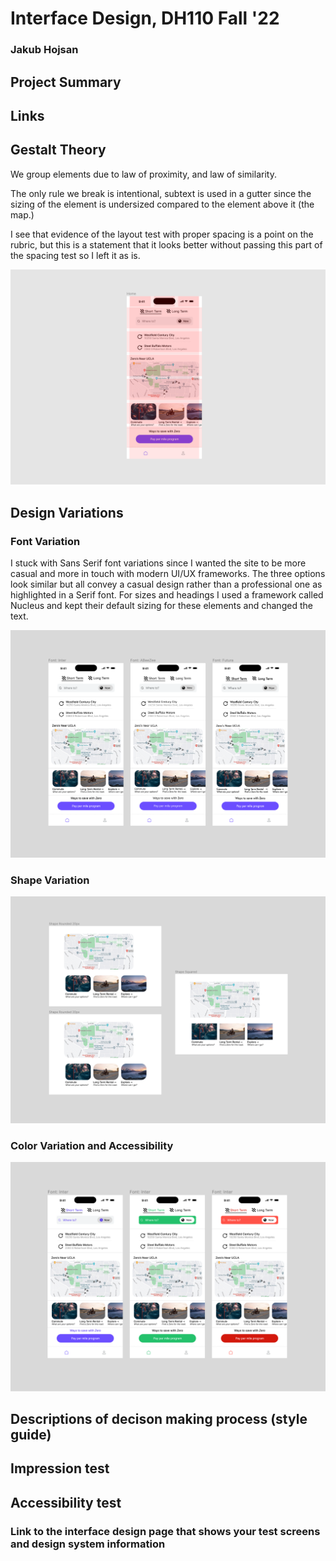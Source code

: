 # Interface Design, DH110 Fall '22
### Jakub Hojsan

## Project Summary

## Links

## Gestalt Theory

We group elements due to law of proximity, and law of similarity.

The only rule we break is intentional, subtext is used in a gutter since the sizing of the element is undersized compared to the element above it (the map.)

I see that evidence of the layout test with proper spacing is a point on the rubric, but this is a statement that it looks better without passing this part of the spacing test so I left it as is.

![Gestalt](gestalt.png)

## Design Variations

### Font Variation
I stuck with Sans Serif font variations since I wanted the site to be more casual and more in touch with modern UI/UX frameworks. The three options look similar but all convey a casual design rather than a professional one as highlighted in a Serif font. For sizes and headings I used a framework called Nucleus and kept their default sizing for these elements and changed the text.

![Fonts](fonts.png)

### Shape Variation

![Shapes](shapes.png)

### Color Variation and Accessibility

![Color](color.png)

## Descriptions of decison making process (style guide)

## Impression test

## Accessibility test

### Link to the interface design page that shows your test screens and design system information
